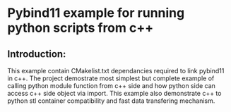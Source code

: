 # Pybind11 example for running python scripts from c++

## Introduction:
This example contain CMakelist.txt dependancies required to link pybind11 in c++. The project demostrate most simplest
but complete example of calling python module function from c++ side and how python side can access c++ side object via import.
This example also demonstrate c++ to python stl container compatibility and fast data transfering mechanism.
